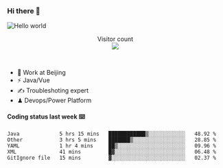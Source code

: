 ### Hi there 👋

<img src="https://raw.githubusercontent.com/sagar-viradiya/sagar-viradiya/master/resources/banner.png" alt="Hello world">
<p align="center"> 
  Visitor count<br/>
  <img src="https://profile-counter.glitch.me/youszoe/count.svg" />
</p>
<br/>

- 🍻 Work at Beijing 
- ⚡  Java/Vue
- ✍️  Troubleshoting expert
- ♟  Devops/Power Platform 

#### Coding status last week ⌨️

<!--START_SECTION:waka-->
```text
Java             5 hrs 15 mins   ████████████▒░░░░░░░░░░░░   48.92 % 
Other            3 hrs 5 mins    ███████▒░░░░░░░░░░░░░░░░░   28.85 % 
YAML             1 hr 4 mins     ██▒░░░░░░░░░░░░░░░░░░░░░░   09.96 % 
XML              41 mins         █▓░░░░░░░░░░░░░░░░░░░░░░░   06.48 % 
GitIgnore file   15 mins         ▓░░░░░░░░░░░░░░░░░░░░░░░░   02.37 % 
```
<!--END_SECTION:waka-->

<br/>
<center><img src="http://ghchart.rshah.org/409ba5/yousazoe" alt="" /></center>



